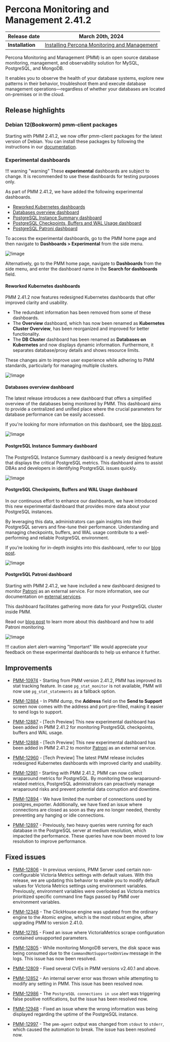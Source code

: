 # Percona Monitoring and Management 2.41.2

| **Release date** | March 20th, 2024                                                                                   |
| ----------------- | ----------------------------------------------------------------------------------------------- |
| **Installation** | [Installing Percona Monitoring and Management](https://www.percona.com/software/pmm/quickstart) |

Percona Monitoring and Management (PMM) is an open source database monitoring, management, and observability solution for MySQL, PostgreSQL, and MongoDB.

It enables you to observe the health of your database systems, explore new patterns in their behavior, troubleshoot them and execute database management operations—regardless of whether your databases are located on-premises or in the cloud.

## Release highlights

### Debian 12(Bookworm) pmm-client packages

Starting with PMM 2.41.2, we now offer pmm-client packages for the latest version of Debian. You can install these packages by following the instructions in our [documentation](https://docs.percona.com/percona-monitoring-and-management/setting-up/client/index.html#package-manager).

### Experimental dashboards

!!! warning "warning"
    These **experimental** dashboards are subject to change. It is recommended to use these dashboards for testing purposes only. 

As part of PMM 2.41.2, we have added the following experimental dashboards.

- [Reworked Kubernetes dashboards](#reworked-kubernetes-dashboards)
- [Databases overview dashboard](#databases-overview-dashboard)
- [PostgreSQL Instance Summary dashboard](#postgresql-instance-summary-dashboard)
- [PostgreSQL Checkpoints, Buffers and WAL Usage dashboard](#postgresql-checkpoints-buffers-and-wal-usage-dashboard)
- [PostgreSQL Patroni dashboard](#postgresql-patroni-dashboard)

To access the experimental dashboards, go to the PMM home page and then navigate to **Dashboards > Experimental** from the side menu.

![!image](../images/path_experimental_dashboards.png)


Alternatively, go to the PMM home page, navigate to **Dashboards** from the side menu, and enter the dashboard name in the **Search for dashboards**  field.

#### Reworked Kubernetes dashboards

PMM 2.41.2 now features redesigned Kubernetes dashboards that offer improved clarity and usability.

- The redundant information has been removed from some of these dashboards.
- The **Overview** dashboard, which has now been renamed as **Kubernetes Cluster Overview**, has been reorganized and improved for better functionality.
- The **DB Cluster** dashboard has been renamed as **Databases on Kubernetes** and now displays dynamic information. Furthermore, it separates database/proxy details and shows resource limits. 

These changes aim to improve user experience while adhering to PMM standards, particularly for managing multiple clusters.

![!image](../images/reworked_k8s_dashboard.png)


#### Databases overview dashboard

The latest release introduces a new dashboard that offers a simplified overview of the databases being monitored by PMM. This dashboard aims to provide a centralized and unified place where the crucial parameters for database performance can be easily accessed. 

If you're looking for more information on this dashboard, see the [blog post](https://www.percona.com/blog/percona-monitoring-and-management-database-overview-dashboard-simplified/).

![!image](../images/databases_overview_dashboard.png)

#### PostgreSQL Instance Summary dashboard

The PostgreSQL Instance Summary dashboard is a newly designed feature that displays the critical PostgreSQL metrics. This dashboard aims to assist DBAs and developers in identifying PostgreSQL issues quickly.

![!image](../images/pg_instance_summary_dashboard.png)



#### PostgreSQL Checkpoints, Buffers and WAL Usage dashboard

In our continuous effort to enhance our dashboards, we have introduced this new experimental dashboard that provides more data about your PostgreSQL instances.

By leveraging this data, administrators can gain insights into their PostgreSQL servers and fine-tune their performance. Understanding and managing checkpoints, buffers, and WAL usage contribute to a well-performing and reliable PostgreSQL environment.

If you’re looking for in-depth insights into this dashboard, refer to our [blog post](https://www.percona.com/blog/postgresql-checkpoints-buffers-and-wal-usage-with-percona-monitoring-and-management/).

![!image](../images/pg_checkpoints_buffers_wal_dashboard.png)

#### PostgreSQL Patroni dashboard

Starting with PMM 2.41.2, we have included a new dashboard designed to monitor [Patroni](https://patroni.readthedocs.io/en/latest/) as an external service. For more information, see our documentation on [external services](https://docs.percona.com/percona-monitoring-and-management/setting-up/client/external.html).

This dashboard facilitates gathering more data for your PostgreSQL cluster inside PMM. 

Read our [blog post](https://www.percona.com/blog/monitoring-a-postgresql-patroni-cluster/) to learn more about this dashboard and how to add Patroni monitoring.

![!image](../images/patroni_dashboard.png)

!!! caution alert alert-warning "Important"
    We would appreciate your feedback on these experimental dashboards to help us enhance it further.


## Improvements

- [PMM-10974](https://perconadev.atlassian.net/browse/PMM-10974) - Starting from PMM version 2.41.2, PMM has improved its stat tracking feature. In case `pg_stat_monitor` is not available, PMM will now use `pg_stat_statements` as a fallback option.

- [PMM-12884](https://perconadev.atlassian.net/browse/PMM-12884) - In PMM dump, the **Address** field on the **Send to Support** screen now comes with the address and port pre-filled, making it easier to send logs to support.

- [PMM-12887](https://perconadev.atlassian.net/browse/PMM-12887) - [Tech Preview] This new experimental dashboard has been added in PMM 2.41.2 for monitoring PostgreSQL checkpoints, buffers and WAL usage.

- [PMM-12888](https://perconadev.atlassian.net/browse/PMM-12888) - [Tech Preview] This new experimental dashboard has been added in PMM 2.41.2 to monitor [Patroni](https://patroni.readthedocs.io/en/latest/) as an external service.

- [PMM-12960](https://perconadev.atlassian.net/browse/PMM-12960) - [Tech Preview] The latest PMM release includes redesigned Kubernetes dashboards with improved clarity and usability.

- [PMM-12981](https://perconadev.atlassian.net/browse/PMM-12981) - Starting with PMM 2.41.2, PMM can now collect wraparound metrics for PostgreSQL. By monitoring these wraparound-related metrics, PostgreSQL administrators can proactively manage wraparound risks and prevent potential data corruption and downtime.

- [PMM-12894](https://perconadev.atlassian.net/browse/PMM-12894) - We have limited the number of connections used by postgres_exporter. Additionally, we have fixed an issue where connections are closed as soon as they are no longer needed, thereby preventing any hanging or idle connections.

- [PMM-12897](https://perconadev.atlassian.net/browse/PMM-12897) - Previously, two heavy queries were running for each database in the PostgreSQL server at medium resolution, which impacted the performance. These queries have now been moved to low resolution to improve performance.

## Fixed issues

- [PMM-12806](https://perconadev.atlassian.net/browse/PMM-12806) - In previous versions, PMM Server used certain non-configurable Victoria Metrics settings with default values. With this release, we are updating this behavior to enable you to modify default values for Victoria Metrics settings using environment variables. Previously, environment variables were overlooked as Victoria metrics prioritized specific command line flags passed by PMM over environment variables.

- [PMM-12348](https://perconadev.atlassian.net/browse/PMM-12348) - The ClickHouse engine was updated from the ordinary engine to the Atomic engine, which is the most robust engine, after upgrading PMM to version 2.41.0.

- [PMM-12785](https://perconadev.atlassian.net/browse/PMM-12785) - Fixed an issue where VictoriaMetrics scrape configuration contained unsupported parameters. 

- [PMM-12805](https://perconadev.atlassian.net/browse/PMM-12805) - While monitoring MongoDB servers, the disk space was being consumed due to the `CommandNotSupportedOnView` message in the logs. This issue has now been resolved.

- [PMM-12809](https://perconadev.atlassian.net/browse/PMM-12809) - Fixed several CVEs in PMM versions v2.40.1 and above.

- [PMM-12852](https://perconadev.atlassian.net/browse/PMM-12852) - An internal server error was thrown while attempting to modify any setting in PMM. This issue has been resolved now.

- [PMM-12986](https://perconadev.atlassian.net/browse/PMM-12986) - The `PostgreSQL connections in use` alert was triggering false positive notifications, but the issue has been resolved now.

- [PMM-12948](https://perconadev.atlassian.net/browse/PMM-12948) - Fixed an issue where the wrong information was being displayed regarding the uptime of the PostgreSQL instance.

- [PMM-12997](https://perconadev.atlassian.net/browse/PMM-12997) - The `pmm-agent` output was changed from `stdout` to `stderr`, which caused the automation to break. The issue has been resolved now.
